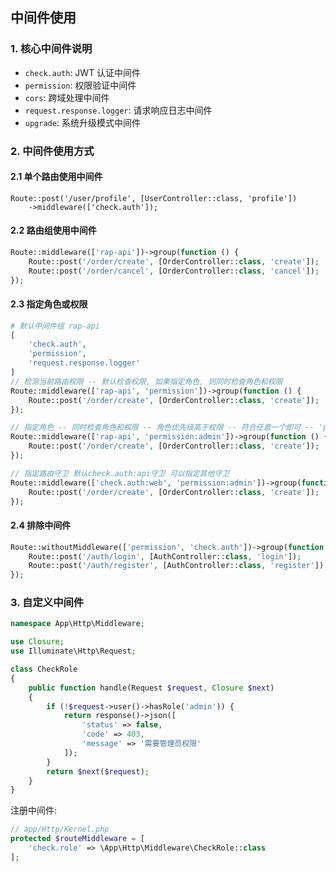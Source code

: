 ## 中间件使用

### 1. 核心中间件说明

- `check.auth`: JWT 认证中间件
- `permission`: 权限验证中间件
- `cors`: 跨域处理中间件
- `request.response.logger`: 请求响应日志中间件
- `upgrade`: 系统升级模式中间件

### 2. 中间件使用方式

#### 2.1 单个路由使用中间件

```
Route::post('/user/profile', [UserController::class, 'profile'])
    ->middleware(['check.auth']);
```

#### 2.2 路由组使用中间件

```php
Route::middleware(['rap-api'])->group(function () {
    Route::post('/order/create', [OrderController::class, 'create']);
    Route::post('/order/cancel', [OrderController::class, 'cancel']);
});
```

#### 2.3 指定角色或权限

```php
# 默认中间件组 rap-api
[
    'check.auth',
    'permission',
    'request.response.logger'
]
// 检测当前路由权限 -- 默认检查权限, 如果指定角色, 则同时检查角色和权限
Route::middleware(['rap-api', 'permission'])->group(function () {
    Route::post('/order/create', [OrderController::class, 'create']);
});

// 指定角色 -- 同时检查角色和权限 -- 角色优先级高于权限 -- 符合任意一个即可 -- 'permission:admin' 表示角色为 admin 的用户可以访问
Route::middleware(['rap-api', 'permission:admin'])->group(function () {
    Route::post('/order/create', [OrderController::class, 'create']);
});

// 指定路由守卫 默认check.auth:api守卫 可以指定其他守卫
Route::middleware(['check.auth:web', 'permission:admin'])->group(function () {
    Route::post('/order/create', [OrderController::class, 'create']);
});
```

#### 2.4 排除中间件

```php
Route::withoutMiddleware(['permission', 'check.auth'])->group(function () {
    Route::post('/auth/login', [AuthController::class, 'login']);
    Route::post('/auth/register', [AuthController::class, 'register']);
});
```

### 3. 自定义中间件

```php
namespace App\Http\Middleware;

use Closure;
use Illuminate\Http\Request;

class CheckRole
{
    public function handle(Request $request, Closure $next)
    {
        if (!$request->user()->hasRole('admin')) {
            return response()->json([
                'status' => false,
                'code' => 403,
                'message' => '需要管理员权限'
            ]);
        }
        return $next($request);
    }
}
```

注册中间件:

```php
// app/Http/Kernel.php
protected $routeMiddleware = [
    'check.role' => \App\Http\Middleware\CheckRole::class
];
```
